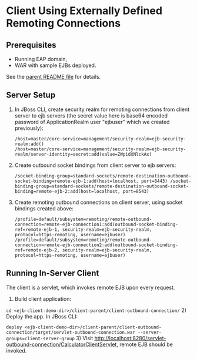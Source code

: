 # Client Using Externally Defined Remoting Connections

## Prerequisites

* Running EAP domain,
* WAR with sample EJBs deployed.

See the [parent README file](../../README.md) for details.

## Server Setup

1) In JBoss CLI, create security realm for remoting connections from client server to ejb servers
 (the secret value here is base64 encoded password of ApplicationRealm user "ejbuser" which we created previously):
 
    ```
    /host=master/core-service=management/security-realm=ejb-security-realm:add()
    /host=master/core-service=management/security-realm=ejb-security-realm/server-identity=secret:add(value=ZWpidXNlckAx)
    ```
2) Create outbound socket bindings from client server to ejb servers:

    `
    /socket-binding-group=standard-sockets/remote-destination-outbound-socket-binding=remote-ejb-1:add(host=localhost, port=8443)
    /socket-binding-group=standard-sockets/remote-destination-outbound-socket-binding=remote-ejb-2:add(host=localhost, port=8543)
    `
3) Create remoting outbound connections on client server, using socket bindings created above:

    ```
    /profile=default/subsystem=remoting/remote-outbound-connection=remote-ejb-connection1:add(outbound-socket-binding-ref=remote-ejb-1, security-realm=ejb-security-realm, protocol=https-remoting, username=ejbuser)
    /profile=default/subsystem=remoting/remote-outbound-connection=remote-ejb-connection2:add(outbound-socket-binding-ref=remote-ejb-2, security-realm=ejb-security-realm, protocol=https-remoting, username=ejbuser)
    ```

## Running In-Server Client

The client is a servlet, which invokes remote EJB upon every request.

1) Build client application:

`cd <ejb-client-demo-dir>/client-parent/client-outbound-connection/`
2) Deploy the app. In JBoss CLI:

`deploy <ejb-client-demo-dir>/client-parent/client-outbound-connection/target/servlet-outbound-connection.war --server-groups=client-server-group`
3) Visit <http://localhost:8280/servlet-outbound-connection/CalculatorClientServlet>, remote EJB should be invoked.
